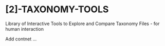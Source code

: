 # [2]-TAXONOMY-TOOLS
Library of Interactive Tools to Explore and Compare Taxonomy Files - for human interaction


Add contnet ...
